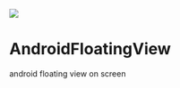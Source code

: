 
[![](https://www.jitpack.io/v/woodyhi/AndroidFloatingView.svg)](https://www.jitpack.io/#woodyhi/AndroidFloatingView)

# AndroidFloatingView
android floating view on screen
